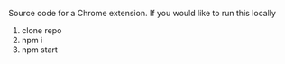 Source code for a Chrome extension.
If you would like to run this locally
  1. clone repo
  2. npm i
  3. npm start
